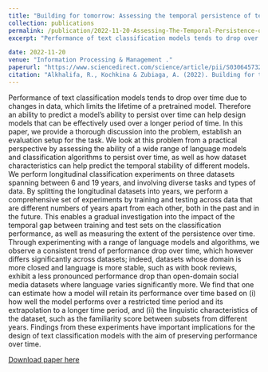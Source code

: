 ```yaml
---
title: "Building for tomorrow: Assessing the temporal persistence of text classifiers"
collection: publications
permalink: /publication/2022-11-20-Assessing-The-Temporal-Persistence-of-Text-Classifiers-6
excerpt: "Performance of text classification models tends to drop over time due to changes in data, which limits the lifetime of a pretrained model. Therefore an ability to predict a model s ability to persist over time can help design models that can be effectively used over a longer period of time. In this paper, we provide a thorough discussion into the problem, establish an evaluation setup for the task. We look at this problem from a practical perspective by assessing the ability of a wide range of language models and classification algorithms to persist over time, as well as how dataset characteristics can help predict the temporal stability of different models. We perform longitudinal classification experiments on three datasets spanning between 6 and 19 years, and involving diverse tasks and types of data. By splitting the longitudinal datasets into years, we perform a comprehensive set of experiments by training and testing across data that are different numbers of years apart from each other, both in the past and in the future. This enables a gradual investigation into the impact of the temporal gap between training and test sets on the classification performance, as well as measuring the extent of the persistence over time."

date: 2022-11-20
venue: "Information Processing & Management ."
paperurl: "https://www.sciencedirect.com/science/article/pii/S0306457322003016"
citation: "Alkhalifa, R., Kochkina & Zubiaga, A. (2022). Building for tomorrow: Assessing the temporal persistence of text classifiers Information Processing & Management. https://doi.org/10.1016/j.ipm.2022.103200."
---
```

Performance of text classification models tends to drop over time due to changes in data, which limits the lifetime of a pretrained model. Therefore an ability to predict a model’s ability to persist over time can help design models that can be effectively used over a longer period of time. In this paper, we provide a thorough discussion into the problem, establish an evaluation setup for the task. We look at this problem from a practical perspective by assessing the ability of a wide range of language models and classification algorithms to persist over time, as well as how dataset characteristics can help predict the temporal stability of different models. We perform longitudinal classification experiments on three datasets spanning between 6 and 19 years, and involving diverse tasks and types of data. By splitting the longitudinal datasets into years, we perform a comprehensive set of experiments by training and testing across data that are different numbers of years apart from each other, both in the past and in the future. This enables a gradual investigation into the impact of the temporal gap between training and test sets on the classification performance, as well as measuring the extent of the persistence over time. Through experimenting with a range of language models and algorithms, we observe a consistent trend of performance drop over time, which however differs significantly across datasets; indeed, datasets whose domain is more closed and language is more stable, such as with book reviews, exhibit a less pronounced performance drop than open-domain social media datasets where language varies significantly more. We find that one can estimate how a model will retain its performance over time based on (i) how well the model performs over a restricted time period and its extrapolation to a longer time period, and (ii) the linguistic characteristics of the dataset, such as the familiarity score between subsets from different years. Findings from these experiments have important implications for the design of text classification models with the aim of preserving performance over time.

[Download paper here](https://www.sciencedirect.com/science/article/pii/S0306457322003016)